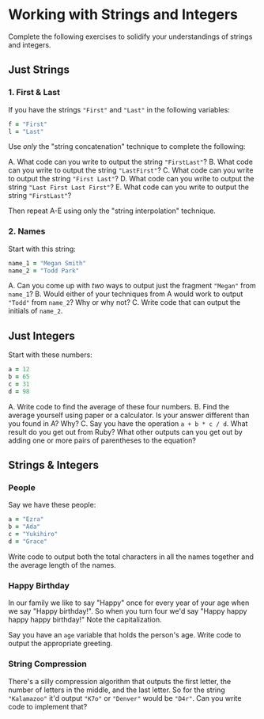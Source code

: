 # Working with Strings and Integers

Complete the following exercises to solidify your understandings of strings and integers.

## Just Strings

### 1. First & Last

If you have the strings `"First"` and `"Last"` in the following variables:

```ruby
f = "First"
l = "Last"
```

Use *only* the "string concatenation" technique to complete the following:

A. What code can you write to output the string `"FirstLast"`?
B. What code can you write to output the string `"LastFirst"`?
C. What code can you write to output the string `"First Last"`?
D. What code can you write to output the string `"Last First Last First"`?
E. What code can you write to output the string `"FirstLast"`?

Then repeat A-E using only the "string interpolation" technique.

### 2. Names

Start with this string:

```ruby
name_1 = "Megan Smith"
name_2 = "Todd Park"
```

A. Can you come up with *two* ways to output just the fragment `"Megan"` from `name_1`?
B. Would either of your techniques from A would work to output `"Todd"` from `name_2`? Why or why not?
C. Write code that can output the initials of `name_2`.

## Just Integers

Start with these numbers:

```ruby
a = 12
b = 65
c = 31
d = 98
```

A. Write code to find the average of these four numbers.
B. Find the average yourself using paper or a calculator. Is your answer different than you found in A? Why?
C. Say you have the operation `a + b * c / d`. What result do you get out from Ruby? What other outputs can you
get out by adding one or more pairs of parentheses to the equation?

## Strings & Integers

### People

Say we have these people:

```ruby
a = "Ezra"
b = "Ada"
c = "Yukihiro"
d = "Grace"
```

Write code to output both the total characters in all the names together and the average length of the names.

### Happy Birthday

In our family we like to say "Happy" once for every year of your age when we say "Happy birthday!". So when you turn
four we'd say "Happy happy happy happy birthday!" Note the capitalization.

Say you have an `age` variable that holds the person's age. Write code to output the appropriate greeting.

### String Compression

There's a silly compression algorithm that outputs the first letter, the number of letters in the middle,
and the last letter. So for the string `"Kalamazoo"` it'd output `"K7o"` or `"Denver"` would be `"D4r"`.
Can you write code to implement that?
